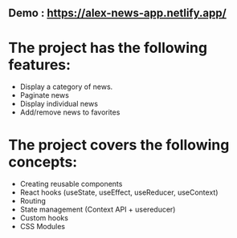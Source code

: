 ## Demo : https://alex-news-app.netlify.app/

# The project has the following features:

* Display a category of news.
* Paginate news
* Display individual news
* Add/remove news to favorites

# The project covers the following concepts:

* Creating reusable components
* React hooks (useState, useEffect, useReducer, useContext)
* Routing
* State management (Context API + usereducer)
* Custom hooks
* CSS Modules


